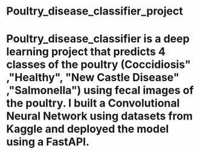 # Poultry_disease_classifier_project
# Poultry_disease_classifier is a deep learning project that predicts 4 classes of the poultry (Coccidiosis" ,"Healthy", "New Castle Disease" ,"Salmonella") using fecal images of the poultry. I built a Convolutional Neural Network using datasets from Kaggle and deployed the model using a FastAPI. 
